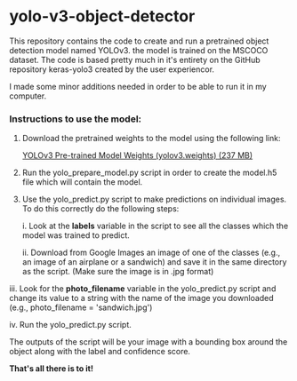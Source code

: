 # yolo-v3-object-detector

This repository contains the code to create and run a pretrained object
detection model named YOLOv3. the model is trained on the MSCOCO dataset.
The code is based pretty much in it's entirety on the GitHub repository
keras-yolo3 created by the user experiencor.

I made some minor additions needed in order to be able to run it in my computer.




### Instructions to use the model:

1. Download the pretrained weights to the model using the following link:

   <a href="https://pjreddie.com/media/files/yolov3.weights">YOLOv3
   Pre-trained Model Weights (yolov3.weights) (237 MB)</a>

2. Run the yolo_prepare_model.py script in order to create the model.h5 file
   which will contain the model.

3. Use the yolo_predict.py script to make predictions on individual images. To
   do this correctly do the following steps:

   i. Look at the **labels** variable in the script to see all the classes
      which the model was trained to predict.

   ii. Download from Google Images an image of one of the classes (e.g., an
      image of an airplane or a sandwich) and save it in the same directory as
      the script. (Make sure the image is in .jpg format)

  iii. Look for the **photo_filename** variable in the yolo_predict.py script
       and change its value to a string with the name of the image you
       downloaded (e.g., photo_filename = 'sandwich.jpg')

  iv. Run the yolo_predict.py script.

The outputs of the script will be your image with a bounding box around the
object along with the label and confidence score.


**That's all there is to it!**
